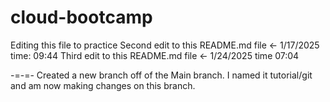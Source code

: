 # cloud-bootcamp
Editing this file to practice
Second edit to this README.md file <- 1/17/2025 time: 09:44
Third edit to this README.md file <- 1/24/2025 time 07:04 

-=-=- Created a new branch off of the Main branch.
	I named it tutorial/git and am now making changes on this branch.

